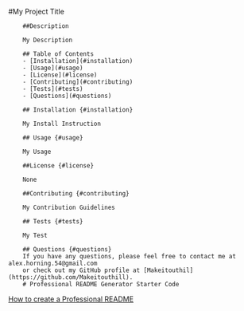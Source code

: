 #My Project Title

        ##Description
        
        My Description

        ## Table of Contents
        - [Installation](#installation)
        - [Usage](#usage)
        - [License](#license)
        - [Contributing](#contributing)
        - [Tests](#tests)
        - [Questions](#questions)
        
        ## Installation {#installation}
        
        My Install Instruction

        ## Usage {#usage}
        
        My Usage
        
        ##License {#license}
        
        None
        
        ##Contributing {#contributing}
        
        My Contribution Guidelines
        
        ## Tests {#tests}
        
        My Test
        
        ## Questions {#questions}
        If you have any questions, please feel free to contact me at alex.horning.54@gmail.com 
        or check out my GitHub profile at [Makeitouthil](https://github.com/Makeitouthill).
        # Professional README Generator Starter Code

[How to create a Professional README](https://coding-boot-camp.github.io/full-stack/github/professional-readme-guide)

